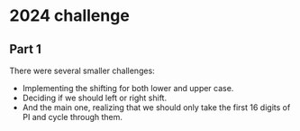 # 2024 challenge

## Part 1

There were several smaller challenges:

- Implementing the shifting for both lower and upper case.
- Deciding if we should left or right shift.
- And the main one, realizing that we should only take the first 16 digits of PI and cycle through them.
